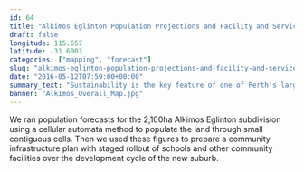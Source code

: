 ```yaml
---
id: 64
title: "Alkimos Eglinton Population Projections and Facility and Services Needs Assessment"
draft: false
longitude: 115.657
latitude: -31.6003
categories: ["mapping", "forecast"]
slug: "alkimos-eglinton-population-projections-and-facility-and-services-needs-assessment"
date: "2016-05-12T07:59:00+00:00"
summary_text: "Sustainability is the key feature of one of Perth's largest new subdivisions in recent years"
banner: "Alkimos_Overall_Map.jpg"
---
```


We ran population forecasts for the 2,100ha Alkimos Eglinton subdivision using a cellular automata method to populate the land through small contiguous cells. Then we used these figures to prepare a community infrastructure plan with staged rollout of schools and other community facilities over the development cycle of the new suburb.&nbsp;
